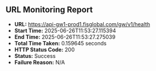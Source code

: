 ## URL Monitoring Report

- **URL:** https://api-gw1-prod1.fisglobal.com/gw/v1/health
- **Start Time:** 2025-06-26T11:53:27.115394
- **End Time:** 2025-06-26T11:53:27.275039
- **Total Time Taken:** 0.159645 seconds
- **HTTP Status Code:** 200
- **Status:** Success
- **Failure Reason:** N/A
